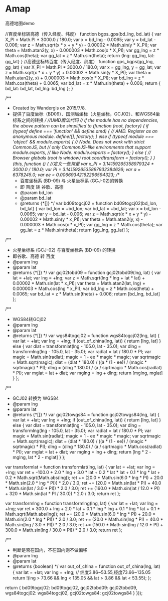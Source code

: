 # Amap
高德地图demo


//百度坐标转高德（传入经度、纬度）
function bgps_gps(bd_lng, bd_lat) {
    var X_PI = Math.PI * 3000.0 / 180.0;
    var x = bd_lng - 0.0065;
    var y = bd_lat - 0.006;
    var z = Math.sqrt(x * x + y * y) - 0.00002 * Math.sin(y * X_PI);
    var theta = Math.atan2(y, x) - 0.000003 * Math.cos(x * X_PI);
    var gg_lng = z * Math.cos(theta);
    var gg_lat = z * Math.sin(theta);
    return {lng: gg_lng, lat: gg_lat}
}
//高德坐标转百度（传入经度、纬度）
function gps_bgps(gg_lng, gg_lat) {
    var X_PI = Math.PI * 3000.0 / 180.0;
    var x = gg_lng, y = gg_lat;
    var z = Math.sqrt(x * x + y * y) + 0.00002 * Math.sin(y * X_PI);
    var theta = Math.atan2(y, x) + 0.000003 * Math.cos(x * X_PI);
    var bd_lng = z * Math.cos(theta) + 0.0065;
    var bd_lat = z * Math.sin(theta) + 0.006;
    return {
        bd_lat: bd_lat,
        bd_lng: bd_lng
    };
}







/**
 * Created by Wandergis on 2015/7/8.
 * 提供了百度坐标（BD09）、国测局坐标（火星坐标，GCJ02）、和WGS84坐标系之间的转换
 */
//UMD魔法代码
// if the module has no dependencies, the above pattern can be simplified to
(function (root, factory) {
  if (typeof define === 'function' && define.amd) {
    // AMD. Register as an anonymous module.
    define([], factory);
  } else if (typeof module === 'object' && module.exports) {
    // Node. Does not work with strict CommonJS, but
    // only CommonJS-like environments that support module.exports,
    // like Node.
    module.exports = factory();
  } else {
    // Browser globals (root is window)
    root.coordtransform = factory();
  }
}(this, function () {
  //定义一些常量
  var x_PI = 3.14159265358979324 * 3000.0 / 180.0;
  var PI = 3.1415926535897932384626;
  var a = 6378245.0;
  var ee = 0.00669342162296594323;
  /**
   * 百度坐标系 (BD-09) 与 火星坐标系 (GCJ-02)的转换
   * 即 百度 转 谷歌、高德
   * @param bd_lon
   * @param bd_lat
   * @returns {*[]}
   */
  var bd09togcj02 = function bd09togcj02(bd_lon, bd_lat) {
    var bd_lon = +bd_lon;
    var bd_lat = +bd_lat;
    var x = bd_lon - 0.0065;
    var y = bd_lat - 0.006;
    var z = Math.sqrt(x * x + y * y) - 0.00002 * Math.sin(y * x_PI);
    var theta = Math.atan2(y, x) - 0.000003 * Math.cos(x * x_PI);
    var gg_lng = z * Math.cos(theta);
    var gg_lat = z * Math.sin(theta);
    return [gg_lng, gg_lat]
  };

  /**
   * 火星坐标系 (GCJ-02) 与百度坐标系 (BD-09) 的转换
   * 即谷歌、高德 转 百度
   * @param lng
   * @param lat
   * @returns {*[]}
   */
  var gcj02tobd09 = function gcj02tobd09(lng, lat) {
    var lat = +lat;
    var lng = +lng;
    var z = Math.sqrt(lng * lng + lat * lat) + 0.00002 * Math.sin(lat * x_PI);
    var theta = Math.atan2(lat, lng) + 0.000003 * Math.cos(lng * x_PI);
    var bd_lng = z * Math.cos(theta) + 0.0065;
    var bd_lat = z * Math.sin(theta) + 0.006;
    return [bd_lng, bd_lat]
  };

  /**
   * WGS84转GCj02
   * @param lng
   * @param lat
   * @returns {*[]}
   */
  var wgs84togcj02 = function wgs84togcj02(lng, lat) {
    var lat = +lat;
    var lng = +lng;
    if (out_of_china(lng, lat)) {
      return [lng, lat]
    } else {
      var dlat = transformlat(lng - 105.0, lat - 35.0);
      var dlng = transformlng(lng - 105.0, lat - 35.0);
      var radlat = lat / 180.0 * PI;
      var magic = Math.sin(radlat);
      magic = 1 - ee * magic * magic;
      var sqrtmagic = Math.sqrt(magic);
      dlat = (dlat * 180.0) / ((a * (1 - ee)) / (magic * sqrtmagic) * PI);
      dlng = (dlng * 180.0) / (a / sqrtmagic * Math.cos(radlat) * PI);
      var mglat = lat + dlat;
      var mglng = lng + dlng;
      return [mglng, mglat]
    }
  };

  /**
   * GCJ02 转换为 WGS84
   * @param lng
   * @param lat
   * @returns {*[]}
   */
  var gcj02towgs84 = function gcj02towgs84(lng, lat) {
    var lat = +lat;
    var lng = +lng;
    if (out_of_china(lng, lat)) {
      return [lng, lat]
    } else {
      var dlat = transformlat(lng - 105.0, lat - 35.0);
      var dlng = transformlng(lng - 105.0, lat - 35.0);
      var radlat = lat / 180.0 * PI;
      var magic = Math.sin(radlat);
      magic = 1 - ee * magic * magic;
      var sqrtmagic = Math.sqrt(magic);
      dlat = (dlat * 180.0) / ((a * (1 - ee)) / (magic * sqrtmagic) * PI);
      dlng = (dlng * 180.0) / (a / sqrtmagic * Math.cos(radlat) * PI);
      var mglat = lat + dlat;
      var mglng = lng + dlng;
      return [lng * 2 - mglng, lat * 2 - mglat]
    }
  };

  var transformlat = function transformlat(lng, lat) {
    var lat = +lat;
    var lng = +lng;
    var ret = -100.0 + 2.0 * lng + 3.0 * lat + 0.2 * lat * lat + 0.1 * lng * lat + 0.2 * Math.sqrt(Math.abs(lng));
    ret += (20.0 * Math.sin(6.0 * lng * PI) + 20.0 * Math.sin(2.0 * lng * PI)) * 2.0 / 3.0;
    ret += (20.0 * Math.sin(lat * PI) + 40.0 * Math.sin(lat / 3.0 * PI)) * 2.0 / 3.0;
    ret += (160.0 * Math.sin(lat / 12.0 * PI) + 320 * Math.sin(lat * PI / 30.0)) * 2.0 / 3.0;
    return ret
  };

  var transformlng = function transformlng(lng, lat) {
    var lat = +lat;
    var lng = +lng;
    var ret = 300.0 + lng + 2.0 * lat + 0.1 * lng * lng + 0.1 * lng * lat + 0.1 * Math.sqrt(Math.abs(lng));
    ret += (20.0 * Math.sin(6.0 * lng * PI) + 20.0 * Math.sin(2.0 * lng * PI)) * 2.0 / 3.0;
    ret += (20.0 * Math.sin(lng * PI) + 40.0 * Math.sin(lng / 3.0 * PI)) * 2.0 / 3.0;
    ret += (150.0 * Math.sin(lng / 12.0 * PI) + 300.0 * Math.sin(lng / 30.0 * PI)) * 2.0 / 3.0;
    return ret
  };

  /**
   * 判断是否在国内，不在国内则不做偏移
   * @param lng
   * @param lat
   * @returns {boolean}
   */
  var out_of_china = function out_of_china(lng, lat) {
    var lat = +lat;
    var lng = +lng;
    // 纬度3.86~53.55,经度73.66~135.05 
    return !(lng > 73.66 && lng < 135.05 && lat > 3.86 && lat < 53.55);
  };

  return {
    bd09togcj02: bd09togcj02,
    gcj02tobd09: gcj02tobd09,
    wgs84togcj02: wgs84togcj02,
    gcj02towgs84: gcj02towgs84
  }
}));
